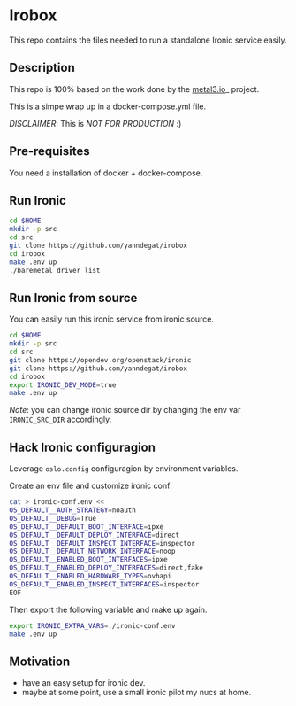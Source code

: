 Irobox
======

This repo contains the files needed to run a standalone Ironic service easily.

Description
-----------

This repo is 100% based on the work done by the [metal3.io](https://github.com/metal3-io/ "metal3.io")_ project.

This is a simpe wrap up in a docker-compose.yml file.

_DISCLAIMER_: This is *NOT FOR PRODUCTION* :)

Pre-requisites
--------------

You need a installation of docker + docker-compose.

Run Ironic 
----------

``` sh
cd $HOME
mkdir -p src
cd src
git clone https://github.com/yanndegat/irobox
cd irobox
make .env up
./baremetal driver list
```

Run Ironic from source
----------------------

You can easily run this ironic service from ironic source.


``` sh
cd $HOME
mkdir -p src
cd src
git clone https://opendev.org/openstack/ironic
git clone https://github.com/yanndegat/irobox
cd irobox
export IRONIC_DEV_MODE=true
make .env up
```

_Note_: you can change ironic source dir by changing the env var `IRONIC_SRC_DIR` accordingly. 


Hack Ironic configuragion
-------------------------

Leverage `oslo.config` configuragion by environment variables.

Create an env file and customize ironic conf:

``` sh
cat > ironic-conf.env <<
OS_DEFAULT__AUTH_STRATEGY=noauth
OS_DEFAULT__DEBUG=True
OS_DEFAULT__DEFAULT_BOOT_INTERFACE=ipxe
OS_DEFAULT__DEFAULT_DEPLOY_INTERFACE=direct
OS_DEFAULT__DEFAULT_INSPECT_INTERFACE=inspector
OS_DEFAULT__DEFAULT_NETWORK_INTERFACE=noop
OS_DEFAULT__ENABLED_BOOT_INTERFACES=ipxe
OS_DEFAULT__ENABLED_DEPLOY_INTERFACES=direct,fake
OS_DEFAULT__ENABLED_HARDWARE_TYPES=ovhapi
OS_DEFAULT__ENABLED_INSPECT_INTERFACES=inspector
EOF
```

Then export the following variable and make up again.

``` sh
export IRONIC_EXTRA_VARS=./ironic-conf.env
make .env up
```


Motivation
----------

- have an easy setup for ironic dev.
- maybe at some point, use a small ironic pilot my nucs at home.
